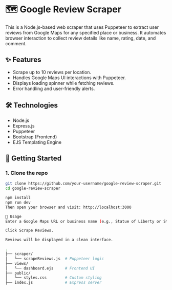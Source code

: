 # 🗺️ Google Review Scraper

This is a Node.js-based web scraper that uses Puppeteer to extract user reviews from Google Maps for any specified place or business. It automates browser interaction to collect review details like name, rating, date, and comment.

## ✨ Features

- Scrape up to 10 reviews per location.
- Handles Google Maps UI interactions with Puppeteer.
- Displays loading spinner while fetching reviews.
- Error handling and user-friendly alerts.

## 🛠️ Technologies

- Node.js
- Express.js
- Puppeteer
- Bootstrap (Frontend)
- EJS Templating Engine

## 🚀 Getting Started

### 1. Clone the repo

```bash
git clone https://github.com/your-username/google-review-scraper.git
cd google-review-scraper

npm install
npm run dev
Then open your browser and visit: http://localhost:3000

🧪 Usage
Enter a Google Maps URL or business name (e.g., Statue of Liberty or Starbucks).

Click Scrape Reviews.

Reviews will be displayed in a clean interface.

.
├── scraper/
│   └── scrapeReviews.js  # Puppeteer logic
├── views/
│   └── dashboard.ejs     # Frontend UI
├── public/
│   └── styles.css        # Custom styling
├── index.js              # Express server

